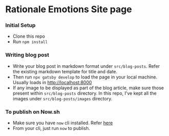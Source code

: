 # Rationale Emotions Site page

### Initial Setup

- Clone this repo
- Run `npm install`

### Writing blog post

- Write your blog post in markdown format under `src/blog-posts`. Refer the existing markdown template for title and date.
- Then run `npx gatsby develop` to load the page in your local machine. Usually loads in [http://localhost:8000](http://localhost:8000)
- If any image to be displayed as part of the blog article, make sure those present within `src/blog-posts` directory. In this repo, I've kept all the images under `src/blog-posts/images` directory.

### To publish on Now.sh

- Make sure you have `now` cli installed. Refer [here](https://zeit.co/now)
- From your cli, just run `now` to publish.
